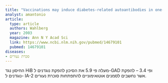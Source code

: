 ```yaml
---
title: "Vaccinations may induce diabetes-related autoantibodies in one-year-old children"
analyst: amantonio
article:
  type: article
  authors: Wahlberg
  year: 2003
  magazine: Ann N Y Acad Sci
  link: https://www.ncbi.nlm.nih.gov/pubmed/14679101
  pubmed: 14679101
diseases:
- סכרת נעורים
---
```


החיסון נגד HiB מעלה פי 5.9 את הסיכון להפקת נוגדנים ל-GAD ופי 3.4 – להפקת נוגדנים ל- IA-2 אשר נחשבים לסמנים אוטואימוניים להתפתחות סוכרת נעורים.
